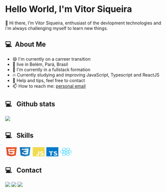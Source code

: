 <h1>Hello World, I'm Vitor Siqueira</h1>

👋 Hi there, I’m Vitor Siqueira, enthusiast of the devlopment technologies and i'm always challenging myself to learn new things.

## 💻 &nbsp;About Me

- 😄 I'm currently on a carreer transition
- 📌 live in Belém, Pará, Brasil
- 🚀 I'm currently in a fullstack formation
- 🔥 Currently studying and improving JavaScript, Typescript and ReactJS
- 💬 Help and tips, feel free to contact
- 📫 How to reach me: [personal email](mailto:thevmesquita@gmail.com)

## 💻 &nbsp; Github stats
<div align="left">
  <img height="180em" src="https://github-readme-stats.vercel.app/api?username=vmsiqueira&show_icons=true&theme=dracula&include_all_commits=true&count_private=true"/>
  <!-- <img height="180em" src="https://github-readme-stats.vercel.app/api/top-langs/?username=vmsiqueira&layout=compact&langs_count=7&theme=dracula"/> -->
</div>

## 💻 &nbsp; Skills
<div sytle="display: inline_block">
<img align="center" alt="Vit-HTML" height="30" width="40" src="https://raw.githubusercontent.com/devicons/devicon/master/icons/html5/html5-original.svg">
<img align="center" alt="Vit-CSS" height="30" width="40" src="https://raw.githubusercontent.com/devicons/devicon/master/icons/css3/css3-original.svg">
<img align="center" alt="Vit-Js" height="30" width="40" src="https://raw.githubusercontent.com/devicons/devicon/master/icons/javascript/javascript-plain.svg">
<img align="center" alt="Vit-Ts" height="30" width="40" src="https://raw.githubusercontent.com/devicons/devicon/master/icons/typescript/typescript-plain.svg">
<img align="center" alt="Vit-React" height="30" width="40" src="https://raw.githubusercontent.com/devicons/devicon/master/icons/react/react-original.svg">
</div>

## 💻 &nbsp; Contact
<div>
  <a href="https://instagram.com/vitormsiqueira" target="_blank"><img src="https://img.shields.io/badge/-Instagram-%238000FF?style=for-the-badge&logo=instagram&logoColor=white" target="_blank"></a>
    <a href = "mailto:thevmesquita@gmail.com" target="_blank"><img src="https://img.shields.io/badge/-Gmail-%23FF0026?style=for-the-badge&logo=gmail&logoColor=white" target="_blank"></a>
  <a href="https://www.linkedin.com/in/vitor-siqueira-149a88201/" target="_blank"><img src="https://img.shields.io/badge/-LinkedIn-%230077B5?style=for-the-badge&logo=linkedin&logoColor=white" target="_blank"></a> 
  
</div>


<!---
vmsiqueira/vmsiqueira is a ✨ special ✨ repository because its `README.md` (this file) appears on your GitHub profile.
You can click the Preview link to take a look at your changes.
--->
